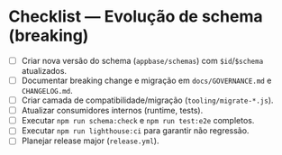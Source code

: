 # Checklist — Evolução de schema (breaking)

- [ ] Criar nova versão do schema (`appbase/schemas`) com `$id`/`$schema` atualizados.
- [ ] Documentar breaking change e migração em `docs/GOVERNANCE.md` e `CHANGELOG.md`.
- [ ] Criar camada de compatibilidade/migração (`tooling/migrate-*.js`).
- [ ] Atualizar consumidores internos (runtime, tests).
- [ ] Executar `npm run schema:check` e `npm run test:e2e` completos.
- [ ] Executar `npm run lighthouse:ci` para garantir não regressão.
- [ ] Planejar release major (`release.yml`).
